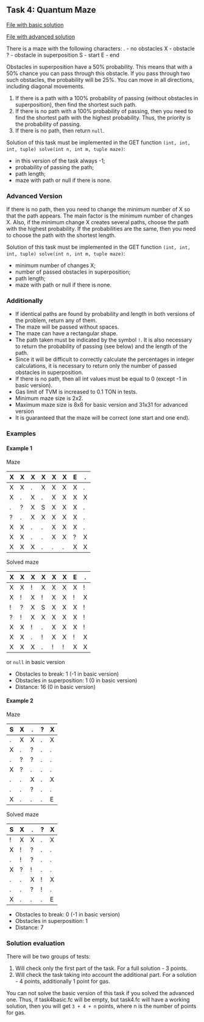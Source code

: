 ## Task 4: Quantum Maze

[File with basic solution](../contracts/task4_basic.fc)

[File with advanced solution](../contracts/task4.fc)

There is a maze with the following characters:
. - no obstacles
X - obstacle
? - obstacle in superposition
S - start
E - end

Obstacles in superposition have a 50% probability. This means that with a 50% chance you can pass through this obstacle. If you pass through two such obstacles, the probability will be 25%. You can move in all directions, including diagonal movements.

1. If there is a path with a 100% probability of passing (without obstacles in superposition), then find the shortest such path.
2. If there is no path with a 100% probability of passing, then you need to find the shortest path with the highest probability. Thus, the priority is the probability of passing.
3. If there is no path, then return `null`.

Solution of this task must be implemented in the GET function `(int, int, int, tuple) solve(int n, int m, tuple maze)`:

- in this version of the task always -1;
- probability of passing the path;
- path length;
- maze with path or null if there is none.

### Advanced Version

If there is no path, then you need to change the minimum number of X so that the path appears. The main factor is the minimum number of changes X. Also, if the minimum change X creates several paths, choose the path with the highest probability. If the probabilities are the same, then you need to choose the path with the shortest length.

Solution of this task must be implemented in the GET function `(int, int, int, tuple) solve(int n, int m, tuple maze)`:

- minimum number of changes X;
- number of passed obstacles in superposition;
- path length;
- maze with path or null if there is none.

### Additionally

- If identical paths are found by probability and length in both versions of the problem, return any of them.
- The maze will be passed without spaces.
- The maze can have a rectangular shape.
- The path taken must be indicated by the symbol `!`. It is also necessary to return the probability of passing (see below) and the length of the path.
- Since it will be difficult to correctly calculate the percentages in integer calculations, it is necessary to return only the number of passed obstacles in superposition.
- If there is no path, then all int values must be equal to 0 (except -1 in basic version).
- Gas limit of TVM is increased to 0.1 TON in tests.
- Minimum maze size is 2x2.
- Maximum maze size is 8x8 for basic version and 31x31 for advanced version
- It is guaranteed that the maze will be correct (one start and one end).

### Examples

#### Example 1

Maze

| X | X | X | X | X | X | E | . |
|---|---|---|---|---|---|---|---|
| X | X | . | X | X | X | X | . |
| X | . | X | . | X | X | X | X |
| . | ? | X | S | X | X | X | . |
| ? | . | X | X | X | X | X | . |
| X | X | . | . | X | X | X | . |
| X | X | . | . | X | X | ? | X |
| X | X | X | . | . | . | X | X |

Solved maze

| X | X | X | X | X | X | E | . |
|---|---|---|---|---|---|---|---|
| X | X | ! | X | X | X | X | ! |
| X | ! | X | ! | X | X | ! | X |
| ! | ? | X | S | X | X | X | ! |
| ? | ! | X | X | X | X | X | ! |
| X | X | ! | . | X | X | X | ! |
| X | X | . | ! | X | X | ! | X |
| X | X | X | . | ! | ! | X | X |

or `null` in basic version

- Obstacles to break: 1 (-1 in basic version)
- Obstacles in superposition: 1 (0 in basic version)
- Distance: 16 (0 in basic version)

#### Example 2

Maze

| S | X | . | ? | X |
|---|---|---|---|---|
| . | X | X | . | X |
| X | . | ? | . | . |
| . | ? | ? | . | . |
| X | ? | . | . | . |
| . | . | X | . | X |
| . | . | ? | . | . |
| X | . | . | . | E |

Solved maze

| S | X | . | ? | X |
|---|---|---|---|---|
| ! | X | X | . | X |
| X | ! | ? | . | . |
| . | ! | ? | . | . |
| X | ? | ! | . | . |
| . | . | X | ! | X |
| . | . | ? | ! | . |
| X | . | . | . | E |

- Obstacles to break: 0 (-1 in basic version)
- Obstacles in superposition: 1
- Distance: 7

### Solution evaluation

There will be two groups of tests:

1. Will check only the first part of the task. For a full solution - 3 points.
2. Will check the task taking into account the additional part. For a solution - 4 points, additionally 1 point for gas.

You can not solve the basic version of this task if you solved the advanced one. Thus, if task4basic.fc will be empty, but task4.fc will have a working solution, then you will get `3 + 4 + n` points, where n is the number of points for gas.
